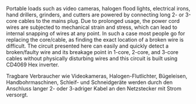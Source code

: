Portable loads such as video cameras, halogen flood lights, electrical irons, hand drillers, grinders, and cutters are powered by connecting long 2- or 3-core cables to the mains plug. Due to prolonged usage, the power cord wires are subjected to mechanical strain and stress, which can lead to internal snapping of wires at any point. In such a case most people go for replacing the core/cable, as finding the exact location of a broken wire is difficult. The circuit presented here can easily and quickly detect a broken/faulty wire and its breakage point in 1-core, 2-core, and 3-core cables without physically disturbing wires and this circuit is built using CD4069 Hex inverter.

Tragbare Verbraucher wie Videokameras, Halogen-Flutlichter, Bügeleisen, Handbohrmaschinen, Schleif- und Schneidgeräte werden durch den Anschluss langer 2- oder 3-adriger Kabel an den Netzstecker mit Strom versorgt.
